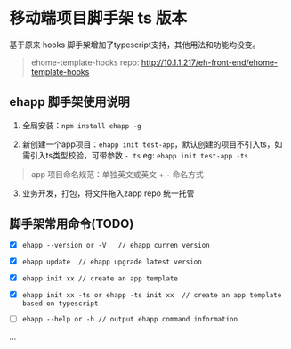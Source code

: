 # 移动端项目脚手架 ts 版本

基于原来 hooks 脚手架增加了typescript支持，其他用法和功能均没变。

> ehome-template-hooks repo: http://10.1.1.217/eh-front-end/ehome-template-hooks

## ehapp 脚手架使用说明

1. 全局安装：`npm install ehapp -g`

2. 新创建一个app项目：`ehapp init test-app`，默认创建的项目不引入ts，如需引入ts类型校验，可带参数 `- ts` eg: `ehapp init test-app -ts`

> app 项目命名规范：单独英文或英文 + `-` 命名方式

3. 业务开发，打包，将文件拖入zapp repo 统一托管

## 脚手架常用命令(TODO)

- [x] `ehapp --version or -V   // ehapp curren version `

- [x] `ehapp update  // ehapp upgrade latest version`

- [x] `ehapp init xx // create an app template ` 

- [x] `ehapp init xx -ts or ehapp -ts init xx  // create an app template based on typescript `  

- [ ] `ehapp --help or -h // output ehapp command information`

...
